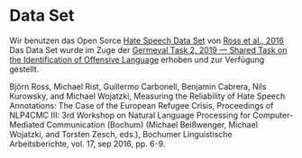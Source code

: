 # Data Set

Wir benutzen das Open Sorce [Hate Speech Data Set](https://github.com/ankekat1000/IWG_hatespeech_public) von [Ross et al., 2016](https://arxiv.org/abs/1701.08118)
Das Data Set wurde im Zuge der [Germeval Task 2, 2019 — Shared Task on the Identification of Offensive Language](https://projects.fzai.h-da.de/iggsa/) erhoben und zur Verfügung gestellt.


Björn Ross, Michael Rist, Guillermo Carbonell, Benjamin Cabrera, Nils Kurowsky, and Michael Wojatzki, Measuring the Reliability of Hate Speech Annotations: The Case of the European Refugee Crisis, Proceedings of NLP4CMC III: 3rd Workshop on Natural Language Processing for Computer-Mediated Communication (Bochum) (Michael Beißwenger, Michael Wojatzki, and Torsten Zesch, eds.), Bochumer Linguistische Arbeitsberichte, vol. 17, sep 2016, pp. 6-9.
